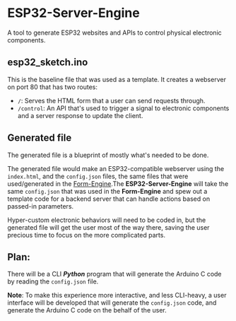 # ESP32-Server-Engine

A tool to generate ESP32 websites and APIs to control physical electronic components.

## esp32_sketch.ino

This is the baseline file that was used as a template. It creates a webserver on port 80 that has two routes:

- `/`: Serves the HTML form that a user can send requests through.
- `/control`: An API that's used to trigger a signal to electronic components and a server response to update the client.

## Generated file

The generated file is a blueprint of mostly what's needed to be done.

The generated file would make an ESP32-compatible webserver using the `index.html`, and the `config.json` files, the same files that were used/generated in the [Form-Engine](https://github.com/AbdullahAlKhafajiDev/Form-Engine).The **ESP32-Server-Engine** will take the same `config.json` that was used in the **Form-Engine** and spew out a template code for a backend server that can handle actions based on passed-in parameters.

Hyper-custom electronic behaviors will need to be coded in, but the generated file will get the user most of the way there, saving the user precious time to focus on the more complicated parts.

## Plan:

There will be a CLI **_Python_** program that will generate the Arduino C code by reading the `config.json` file.

**Note**: To make this experience more interactive, and less CLI-heavy, a user interface will be developed that will generate the `config.json` code, and generate the Arduino C code on the behalf of the user.
